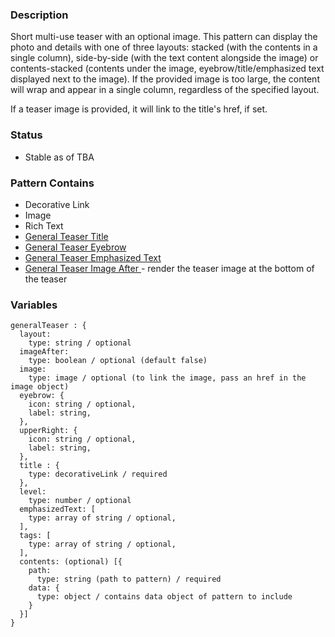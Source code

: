 ### Description
Short multi-use teaser with an optional image. This pattern can display the photo and details with one of three layouts:
stacked (with the contents in a single column), side-by-side (with the text content alongside the image) or
contents-stacked (contents under the image, eyebrow/title/emphasized text displayed next to the image). If the provided
image is too large, the content will wrap and appear in a single column, regardless of the specified layout.

If a teaser image is provided, it will link to the title's href, if set.

### Status
* Stable as of TBA

### Pattern Contains
* Decorative Link
* Image
* Rich Text
* [General Teaser Title](/?p=molecules-general-teaser-title)
* [General Teaser Eyebrow](/?p=molecules-general-teaser-eyebrow)
* [General Teaser Emphasized Text ](/?p=molecules-general-teaser-emphasizedText)
* [General Teaser Image After ](/?p=molecules-general-teaser-imageAfter) - render the teaser image at the bottom of the teaser


### Variables
~~~
generalTeaser : {
  layout:
    type: string / optional
  imageAfter:
    type: boolean / optional (default false)
  image:
    type: image / optional (to link the image, pass an href in the image object)
  eyebrow: {
    icon: string / optional,
    label: string,
  }, 
  upperRight: {
    icon: string / optional,
    label: string,
  }, 
  title : {
    type: decorativeLink / required
  },
  level:
    type: number / optional
  emphasizedText: [
    type: array of string / optional,
  ],
  tags: [
    type: array of string / optional,
  ],
  contents: (optional) [{
    path:
      type: string (path to pattern) / required
    data: {
      type: object / contains data object of pattern to include
    }
  }]
}
~~~
